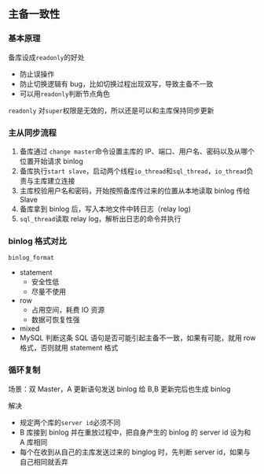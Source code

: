 ## 主备一致性

### 基本原理

备库设成`readonly`的好处
  - 防止误操作
  - 防止切换逻辑有 bug，比如切换过程出现双写，导致主备不一致
  - 可以用`readonly`判断节点角色

`readonly` 对`super`权限是无效的，所以还是可以和主库保持同步更新

### 主从同步流程

1. 备库通过 `change master`命令设置主库的 IP、端口、用户名、密码以及从哪个位置开始请求 binlog
1. 备库执行`start slave`，启动两个线程`io_thread`和`sql_thread`，`io_thread`负责与主库建立连接
1. 主库校验用户名和密码，开始按照备库传过来的位置从本地读取 binlog 传给 Slave
1. 备库拿到 binlog 后，写入本地文件中转日志（relay log)
1. `sql_thread`读取 relay log，解析出日志的命令并执行

### binlog 格式对比

`binlog_format`
  - statement
    - 安全性低
    - 尽量不使用
  - row
    - 占用空间，耗费 IO 资源
    - 数据可恢复性强
  - mixed
   - MySQL 判断这条 SQL 语句是否可能引起主备不一致，如果有可能，就用 row 格式，否则就用 statement 格式

### 循环复制

场景：双 Master，A 更新语句发送 binlog 给 B,B 更新完后也生成 binlog

解决
  - 规定两个库的`server id`必须不同
  - B 库接到 binlog 并在重放过程中，把自身产生的 binlog 的 server id 设为和 A 库相同
  - 每个在收到从自己的主库发送过来的 binglog 时，先判断 server id，如果与自己相同就丢弃
